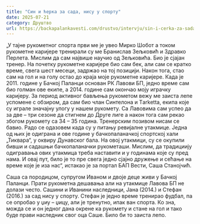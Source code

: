 ```yaml
---
title: "Син и ћерка за сада, нису у спорту"
date: 2025-07-21
category: Друштво
url: https://backapalankavesti.com/drustvo/intervju/sin-i-cerka-za-sada-nisu-u-sportu/
---
```


„У тајне рукометног спорта први ме је увео Мирко Шобот а током рукометне каријере тренирали су ме Бранислав Зељковић и Здравко Перлета. Мислим да сам највише научио од Зељковића. Био је сјајан тренер. На почетку рукометне каријере био сам бек, али сам се кратко време, свега шест месеци, задржао на тој позицији. Након тога, стао сам на гол и на голу остао до краја моје рукометне каријере. Када је 2011. године у Бачкој Паланци основан РК Лавови БП, једно време сам био голман ове екипе, а 2014. године сам окончао моју играчку каријеру. За период активног бављења рукометом вежу ме заиста лепе успомене с обзиром, да сам био члан Синтелона и Тarketta, екипа које су играле значајну улогу у нашем рукомету. Са Лавовима сам успео да за две – три сезоне да стигнем до Друге лиге а након тога сам рекао збогом рукомету са 34 – 35 година. Тренерским позивом нисам се бавио. Радо се одазовем када су у питању ревијалне утакмице. Једна од њих је одиграна и ове године у бачкопаланачкој спортској хали „Тиквара“, у оквиру Дунавског бала. На овој утакмици, су се окупили бивши и садашњи бачкопаланачки рукометаши. Мислим, да традициију одигравања ових утакмица треба наставити и у годинама које су пред нама. И овај пут, било је то пре свега једно сјајно дружење и сећање на време које је иза нас“, истакао је за портал БАП Вести, Саша Станојчић.

Саша са породицом, супругом Иваном и двоје деце живи у Бачкој Паланци. Прати рукометна дешавања али на утакмице Лавова БП не долази често. Сашини и Иванини наследници, Јана (2014.) и Стефан (2016.) за сад нису у спорту. Стефан је једно време тренирао фудбал, па се опробао у џиу – џицу, али је тренутно, ипак ван спорта. Ко зна, можда се и он једног дана окрене ка рукомету и стане на гол и тако буде прави наследник свог оца Саше. Било би то заиста лепо.
